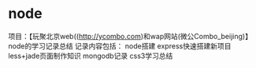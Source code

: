node
====

项目：【玩聚北京web((http://ycombo.com)和wap网站(微公Combo_beijing)】
node的学习记录总结
记录内容包括：
node搭建
express快速搭建新项目
less+jade页面制作知识
mongodb记录
css3学习总结

